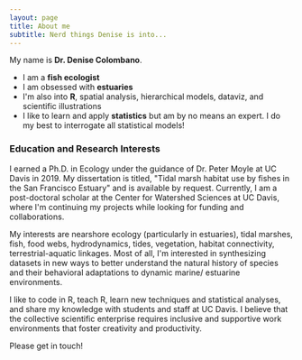 ```yaml
---
layout: page
title: About me
subtitle: Nerd things Denise is into...
---
```


My name is **Dr. Denise Colombano**. 

- I am a **fish ecologist**
- I am obsessed with **estuaries**
- I'm also into **R**, spatial analysis, hierarchical models, dataviz, and scientific illustrations
- I like to learn and apply **statistics** but am by no means an expert. I do my best to interrogate all statistical models!


### Education and Research Interests

I earned a Ph.D. in Ecology under the guidance of Dr. Peter Moyle at UC Davis in 2019. My dissertation is titled, "Tidal marsh habitat use by fishes in the San Francisco Estuary" and is available by request. Currently, I am a post-doctoral scholar at the Center for Watershed Sciences at UC Davis, where I'm continuing my projects while looking for funding and collaborations.

My interests are nearshore ecology (particularly in estuaries), tidal marshes, fish, food webs, hydrodynamics, tides, vegetation, habitat connectivity, terrestrial-aquatic linkages. Most of all, I'm interested in synthesizing datasets in new ways to better understand the natural history of species and their behavioral adaptations to dynamic marine/ estuarine environments.

I like to code in R, teach R, learn new techniques and statistical analyses, and share my knowledge with students and staff at UC Davis. I believe that the collective scientific enterprise requires inclusive and supportive work environments that foster creativity and productivity.

Please get in touch!
